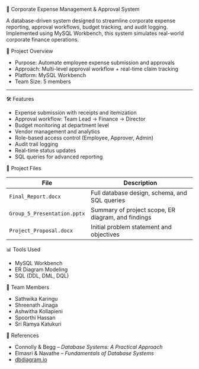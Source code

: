  🧾 Corporate Expense Management & Approval System

A database-driven system designed to streamline corporate expense reporting, approval workflows, budget tracking, and audit logging. Implemented using MySQL Workbench, this system simulates real-world corporate finance operations.



 📌 Project Overview

- Purpose: Automate employee expense submission and approvals
- Approach: Multi-level approval workflow + real-time claim tracking
- Platform: MySQL Workbench
- Team Size: 5 members

---

🛠️ Features

- Expense submission with receipts and itemization
- Approval workflow: Team Lead → Finance → Director
- Budget monitoring at department level
- Vendor management and analytics
- Role-based access control (Employee, Approver, Admin)
- Audit trail logging
- Real-time status updates
- SQL queries for advanced reporting



 📂 Project Files

| File | Description |
|------|-------------|
| `Final_Report.docx` | Full database design, schema, and SQL queries |
| `Group_5_Presentation.pptx` | Summary of project scope, ER diagram, and findings |
| `Project_Proposal.docx` | Initial problem statement and objectives |



 📊 Tools Used

- MySQL Workbench
- ER Diagram Modeling
- SQL (DDL, DML, DQL)



👥 Team Members

- Sathwika Karingu
- Shreenath Jinaga
- Ashwitha Kollapieni
- Spoorthi Hassan
- Sri Ramya Katukuri



 📎 References

- Connolly & Begg – *Database Systems: A Practical Approach*
- Elmasri & Navathe – *Fundamentals of Database Systems*
- [dbdiagram.io](https://dbdiagram.io)